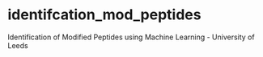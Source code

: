 # identifcation_mod_peptides
Identification of Modified Peptides using Machine Learning - University of Leeds
